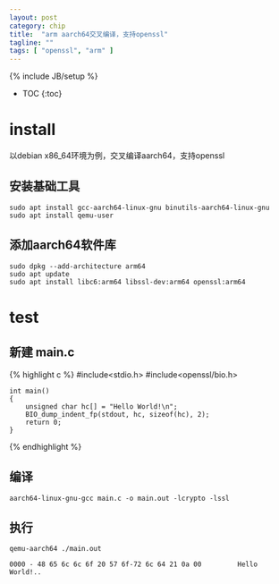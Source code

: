 ```yaml
---
layout: post
category: chip
title:  "arm aarch64交叉编译，支持openssl"
tagline: ""
tags: [ "openssl", "arm" ] 
---
```

{% include JB/setup %}

* TOC
{:toc}

# install

以debian x86\_64环境为例，交叉编译aarch64，支持openssl

## 安装基础工具

    sudo apt install gcc-aarch64-linux-gnu binutils-aarch64-linux-gnu
    sudo apt install qemu-user

## 添加aarch64软件库

    sudo dpkg --add-architecture arm64
    sudo apt update
    sudo apt install libc6:arm64 libssl-dev:arm64 openssl:arm64

# test

## 新建 main.c

{% highlight c %}
#include<stdio.h>
#include<openssl/bio.h>

    int main()
    {
        unsigned char hc[] = "Hello World!\n";
        BIO_dump_indent_fp(stdout, hc, sizeof(hc), 2);
        return 0;
    }
{% endhighlight %}

## 编译

    aarch64-linux-gnu-gcc main.c -o main.out -lcrypto -lssl

## 执行

    qemu-aarch64 ./main.out

    0000 - 48 65 6c 6c 6f 20 57 6f-72 6c 64 21 0a 00         Hello World!..
